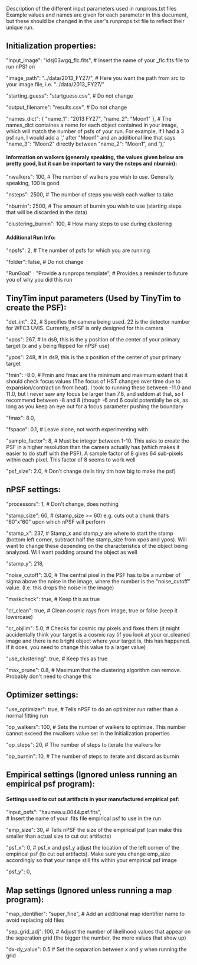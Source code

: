 Description of the different input parameters used in runprops.txt files
Example values and names are given for each parameter in this document, but these should be changed in the user's runprops.txt file to reflect their unique run.


## Initialization properties:

"input_image": "idsj03wgq_flc.fits",
    # Insert the name of your _flc.fits file to run nPSf on

"image_path": "../data/2013_FY27/",
    # Here you want the path from src to your image file, i.e. "../data/2013_FY27/"
    
"starting_guess": "startguess.csv",
    # Do not change
    
"output_filename": "results.csv",
    # Do not change
    
"names_dict": {
    "name_1": "2013 FY27",
    "name_2": "Moon1"
    },
    # The names_dict containes a name for each object contained in your image, which will match the number of psfs of your run. For example, if I had a 3 psf run, I would add a ',' after "Moon1" and an additional line that says "name_3": "Moon2" directly between "name_2": "Moon1", and '},'
    
#### Information on walkers (generaly speaking, the values given below are pretty good, but it can be important to vary the nsteps and nburnin):

"nwalkers": 100,
    # The number of walkers you wish to use. Generally speaking, 100 is good
    
"nsteps": 2500,
    # The number of steps you wish each walker to take
    
"nburnin": 2500,
    # The amount of burnin you wish to use (starting steps that will be discarded in the data)
    
"clustering_burnin": 100,
    # How many steps to use during clustering

#### Additional Run Info:

"npsfs": 2,
    # The number of psfs for which you are running
    
"folder": false,
    # Do not change
    
"RunGoal" : "Provide a runprops template",
    # Provides a reminder to future you of why you did this run



## TinyTim input parameters (Used by TinyTim to create the PSF):

"det_int": 22,
    # Specifies the camera being used. 22 is the detector number for WFC3 UVIS. Currently, nPSF is only designed for this camera
    
"xpos": 267,
    # In ds9, this is the y position of the center of your primary target (x and y being flipped for nPSF use)
    
"ypos": 248,
    # In ds9, this is the x position of the center of your primary target
    
"fmin": -8.0,
    # Fmin and fmax are the minimum and maximum extent that it should check focus values (The focus of HST changes over time due to expansion/contraction from heat). I took to running these between -11.0 and 11.0, but I never saw any focus be larger than 7.6, and seldom at that, so I recommend between -8 and 8 (though -6 and 6 could potentially be ok, as long as you keep an eye out for a focus parameter pushing the boundary
    
"fmax": 8.0,
    
"fspace": 0.1,
    # Leave alone, not worth experimenting with
    
"sample_factor": 8,
    # Must be integer between 1-10. This asks to create the PSF in a higher resolution than the camera actually has (which makes it easier to do stuff with the PSF). A sample factor of 8 gives 64 sub-pixels within each pixel. This factor of 8 seems to work well
    
"psf_size": 2.0,
    # Don’t change (tells tiny tim how big to make the psf)



## nPSF settings:

"processors": 1,
    # Don't change, does nothing
    
"stamp_size": 60,
    # (stamp_size >= 60) e.g. cuts out a chunk that’s “60”x”60” upon which nPSF will perform
    
"stamp_x": 237,
    # Stamp_x and stamp_y are where to start the stamp (bottom left corner, subtract half the stamp_size from xpos and ypos). Will want to change these depending on the characteristics of the object being analyzed. Will want padding around the object as well
    
"stamp_y": 218,
    
"noise_cutoff": 3.0,
    # The central pixel in the PSF has to be a number of sigma above the noise in the image, where the number is the "noise_cutoff" value. (I.e. this drops the noise in the image)
    
"maskcheck": true,
    # Keep this as true
    
"cr_clean": true,
    # Clean cosmic rays from image, true or false (keep it lowercase)   
    
"cr_objlim": 5.0,
    # Checks for cosmic ray pixels and fixes them (it might accidentally think your target is a cosmic ray (if you look at your cr_cleaned image and there is no bright object where your target is, this has happened. If it does, you need to change this value to a larger value)
    
"use_clustering": true,
    # Keep this as true
    
"max_prune": 0.8,
    # Maximum that the clustering algorithm can remove. Probably don't need to change this



## Optimizer settings:

"use_optimizer": true,
    # Tells nPSF to do an optimizer run rather than a normal fitting run

"op_walkers": 100,
    # Sets the number of walkers to optimize. This number cannot exceed the nwalkers value set in the Initialization properties

"op_steps": 20,
    # The number of steps to iterate the walkers for

"op_burnin": 10,
    # The number of steps to iterate and discard as burnin



## Empirical settings (Ignored unless running an empirical psf program):

#### Settings used to cut out artifacts in your manufactured empirical psf:

"input_psfs": "haumea.u.0044.psf.fits",  
    # Insert the name of your .fits file empirical psf to use in the run
    
"emp_size": 30,
    # Tells nPSF the size of the empirical psf (can make this smaller than actual size to cut out artifacts)

"psf_x": 0,
    # psf_x and psf_y adjust the location of the left corner of the empirical psf (to cut out artifacts). Make sure you change emp_size accordingly so that your range still fits within your empirical psf image

"psf_y": 0,



## Map settings (Ignored unless running a map program):

"map_identifier": "super_fine",
    # Add an additional map identifier name to avoid replacing old files
    
"sep_grid_adj": 100,
    # Adjust the number of likelihood values that appear on the seperation grid (the bigger the number, the more values that show up)
    
"dx-dy_value": 0.5
    # Set the separation between x and y when running the grid
